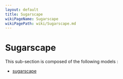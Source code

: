 ```yaml
---
layout: default
title: Sugarscape
wikiPageName: Sugarscape
wikiPagePath: wiki/Sugarscape.md
---
```


# Sugarscape

This sub-section is composed of the following models :

* [sugarscape](references#SugarscapeSugarscape)

